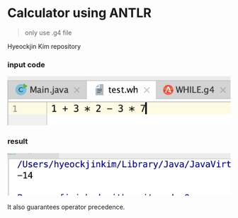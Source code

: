 # Calculator using ANTLR
> only use .g4 file

Hyeockjin Kim repository

### input code
![code](imgs/test_wh.png)


### result
![result](imgs/result.png)

It also guarantees operator precedence.